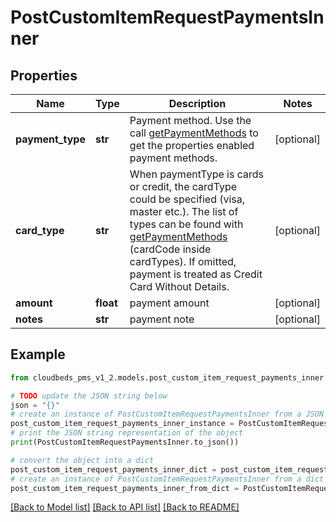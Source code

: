 # PostCustomItemRequestPaymentsInner


## Properties

Name | Type | Description | Notes
------------ | ------------- | ------------- | -------------
**payment_type** | **str** | Payment method. Use the call [getPaymentMethods](#api-Payment-getPaymentMethods) to get the properties enabled payment methods. | [optional] 
**card_type** | **str** | When paymentType is cards or credit, the cardType could be specified (visa, master etc.). The list of types can be found with [getPaymentMethods](#api-Payment-getPaymentMethods) (cardCode inside cardTypes). If omitted, payment is treated as Credit Card Without Details. | [optional] 
**amount** | **float** | payment amount | [optional] 
**notes** | **str** | payment note | [optional] 

## Example

```python
from cloudbeds_pms_v1_2.models.post_custom_item_request_payments_inner import PostCustomItemRequestPaymentsInner

# TODO update the JSON string below
json = "{}"
# create an instance of PostCustomItemRequestPaymentsInner from a JSON string
post_custom_item_request_payments_inner_instance = PostCustomItemRequestPaymentsInner.from_json(json)
# print the JSON string representation of the object
print(PostCustomItemRequestPaymentsInner.to_json())

# convert the object into a dict
post_custom_item_request_payments_inner_dict = post_custom_item_request_payments_inner_instance.to_dict()
# create an instance of PostCustomItemRequestPaymentsInner from a dict
post_custom_item_request_payments_inner_from_dict = PostCustomItemRequestPaymentsInner.from_dict(post_custom_item_request_payments_inner_dict)
```
[[Back to Model list]](../README.md#documentation-for-models) [[Back to API list]](../README.md#documentation-for-api-endpoints) [[Back to README]](../README.md)


